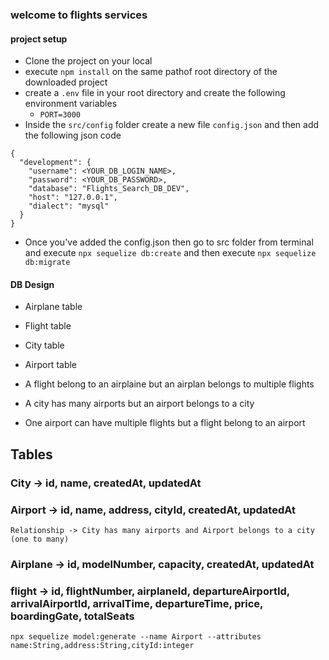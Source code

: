 ### welcome to flights services

#### project setup
- Clone the project on your local
- execute `npm install` on the same pathof root directory of the downloaded project
- create a `.env` file in your root directory and create the following environment variables
    - `PORT=3000`
- Inside the  `src/config` folder create a new file `config.json` and then add the following json code
```
{
  "development": {
    "username": <YOUR_DB_LOGIN_NAME>,
    "password": <YOUR_DB_PASSWORD>,
    "database": "Flights_Search_DB_DEV",
    "host": "127.0.0.1",
    "dialect": "mysql"
  }
}
 ```
- Once you've added the config.json then go to src folder from terminal and execute `npx sequelize db:create` and then execute `npx sequelize db:migrate`

#### DB Design
- Airplane table
- Flight table
- City table
- Airport table

- A flight belong to an airplaine but an airplan belongs to multiple flights
- A city has many airports but an airport belongs to a city
- One airport can have multiple flights but a flight belong to an airport


## Tables

### City -> id, name, createdAt, updatedAt
### Airport -> id, name, address, cityId, createdAt, updatedAt
    Relationship -> City has many airports and Airport belongs to a city (one to many)
### Airplane -> id, modelNumber, capacity, createdAt, updatedAt
### flight -> id, flightNumber, airplaneId, departureAirportId, arrivalAirportId, arrivalTime, departureTime, price, boardingGate, totalSeats

```
npx sequelize model:generate --name Airport --attributes name:String,address:String,cityId:integer
```